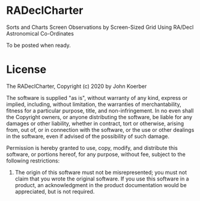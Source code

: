 # RADeclCharter
Sorts and Charts Screen Observations by Screen-Sized Grid Using RA/Decl Astronomical Co-Ordinates

To be posted when ready.

# License
The RADeclCharter, Copyright (c) 2020 by John Koerber

The software is supplied "as is", without warranty of any kind, express or implied, including, without limitation, the warranties of merchantability, fitness for a particular purpose, title, and non-infringement. In no even shall the Copyright owners, or anyone distributing the software, be liable for any damages or other liability, whether in contract, tort or otherwise, arising from, out of, or in connection with the software, or the use or other dealings in the software, even if advised of the possibility of such damage.

Permission is hereby granted to use, copy, modify, and distribute this software, or portions hereof, for any purpose, without fee, subject to the following restrictions:

1. The origin of this software must not be misrepresented; you must not claim that you wrote the original software. If you use this software in a product, an acknowledgment in the product documentation would be appreciated, but is not required.
